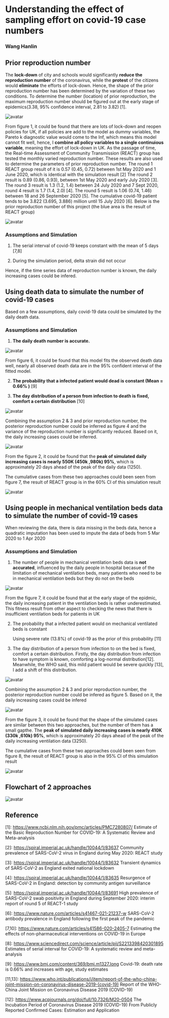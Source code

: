 # Understanding the effect of sampling effort on covid-19 case numbers

### Wang Hanlin

## Prior reproduction number

The **lock-down** of city and schools would significantly **reduce the reproduction number** of the coronavirus, while the **protest** of the citizens would **eliminate** the efforts of lock-down. Hence, the shape of the prior reproduction number has been determined by the variation of these two conditions. To determine the number (location) of prior reproduction, the maximum reproduction number should be figured out at the early stage of epidemics(3.38, 95% confidence interval, 2.81 to 3.82) [1]. 

![avatar](/chart/timeline.png)

From figure 1, it could be found that there are lots of lock-down and reopen policies for UK, if all policies are add to the model as dummy variables, the Pareto k diagnostic value would come to the Inf, which means this model cannot fit well, hence, I **combine all policy variables to a single continuious variable**, meaning the effort of lock-down in UK. As the passage of time, the Real-time Assessment of Community Transmission (REACT) group has tested the monthly varied reproduction number. These results are also used to determine the parameters of prior reproduction number. The round 1 REACT group result of it is 0.57 (0.45, 0.72) between 1st May 2020 and 1 June 2020, which is identical with the simulation result [2] The round 2 result is 0.89 (0.86, 0.93), between 1st May 2020 and early July 2020 [3]. The round 3 result is 1.3 (1.2, 1.4) between 24 July 2020 and 7 Sept 2020, round 4 result is 1.7 (1.4, 2.0) [4]. The round 5 result is 1.06 (0.74, 1.46) between 18 and 26 September 2020 [5]. The cumulative covid-19 patient tends to be 3.822 (3.695, 3.886) million until 15 July 2020 [6]. Below is the prior reproduction number of this project (the blue area is the result of REACT group)

![avatar](/chart/chart/chart_01.png)

### Assumptions and Simulation

1. The serial interval of covid-19 keeps constant with the mean of 5 days [7,8]

2. During the simulation period, delta strain did not occur

Hence, if the time series data of reproduction number is known, the daily increasing cases could be infered.

## Using death data to simulate the number of covid-19 cases

Based on a few assumptions, daily covid-19 data could be simulated by the daily death data.

### Assumptions and Simulation

1. **The daily death number is accurate.**

![avatar](/chart/chart/chart_02.png)

From figure 6, it could be found that this model fits the observed death data well, nearly all observed death data are in the 95% confident interval of the fitted model. 

2. **The probability that a infected patient would dead is constant (Mean = 0.66% )** [9]

3. **The day distribution of a person from infection to death is fixed, comfort a certain distribution** [10]

![avatar](/chart/chart/chart_04.png)

Combining the assumption 2 & 3 and prior reproduction number, the posterior reproduction number could be inferred as figure 4 and the variance of the reproduction number is significantly reduced. Based on it, the daily increasing cases could be inferred.

![avatar](/chart/chart/chart_03.png)

From the figure 2, it could be found that the **peak of simulated daily increasing cases is nearly 550K (450k ,980k) 95%**, which is approximately 20 days ahead of the peak of the daily data (1250). 

The cumulative cases from these two approaches could been seen from figure 7, the result of REACT group is in the 60% CI of this simulation result

![avatar](/chart/chart/chart_08.png)

## Using people in mechanical ventilation beds data to simulate the number of covid-19 cases

When reviewing the data, there is data missing in the beds data, hence a quadratic imputation has been used to impute the data of beds from 5 Mar 2020 to 1 Apr 2020

### Assumptions and Simulation

1. The number of people in mechanical ventilation beds data is **not accurated**, influenced by the daily people in hospital becasue of the limitation of mechanical ventilation beds, many patients who need to be in mechanical ventilation beds but they do not on the beds

![avatar](/chart/chart/chart_05.png)

From the figure 7, it could be found that at the early stage of the epidmic, the daily increasing patient in the ventilation beds is rather underestimated. This fitness result from other aspect to checking the news that there is insufficient ventilation beds for patients in UK

2. The probability that a infected patient would on mechanical ventilated beds is constant

    Using severe rate (13.8%) of covid-19 as the prior of this probability  [11] 
    
3. The day distribution of a person from infection to on the bed is fixed, comfort a certain distribution. Firstly, the day distribution from infection to have symptom is known, comforting a log-normal distribution[12]. Meanwhile, the WHO said, this mild patient would be severe quickly [13], I add a shift of this distribution. 

![avatar](/chart/chart/chart_06.png)

Combining the assumption 2 & 3 and prior reproduction number, the posterior reproduction number could be infered as figure 5. Based on it, the daily increasing cases could be infered

![avatar](/chart/chart/chart_07.png)

From the figure 3, it could be found that the shape of the simulated cases are similar between this two approaches, but the number of them has a small gapthe. The **peak of simulated daily increasing cases is nearly 410K (330k ,610k) 95%**, which is approximately 20 days ahead of the peak of the daily increasing ventilation data (3250). 

The cumulative cases from these two approaches could been seen from figure 8, the result of REACT group is also in the 95% CI of this simulation result

![avatar](/chart/chart/chart_09.png)

## Flowchart of 2 approaches

![avatar](/chart/flowchart.png)

## Reference

[1]: https://www.ncbi.nlm.nih.gov/pmc/articles/PMC7280807/ Estimate of the Basic Reproduction Number for COVID-19: A Systematic Review and Meta-analysis

[2]:  https://spiral.imperial.ac.uk/handle/10044/1/83637 Community prevalence of SARS-CoV-2 virus in England during May 2020: REACT study

[3]: https://spiral.imperial.ac.uk/handle/10044/1/83632 Transient dynamics of SARS-CoV-2 as England exited national lockdown

[4]: https://spiral.imperial.ac.uk/handle/10044/1/83635 Resurgence of SARS-CoV-2 in England: detection by community antigen surveillance

[5]: https://spiral.imperial.ac.uk/handle/10044/1/83691 High prevalence of SARS-CoV-2 swab positivity in England during September 2020: interim report of round 5 of REACT-1 study

[6]: https://www.nature.com/articles/s41467-021-21237-w SARS-CoV-2 antibody prevalence in England following the first peak of the pandemic

[7,10]: https://www.nature.com/articles/s41586-020-2405-7 Estimating the effects of non-pharmaceutical interventions on COVID-19 in Europe

[8]: https://www.sciencedirect.com/science/article/pii/S2213398420301895 Estimates of serial interval for COVID-19: A systematic review and meta-analysis

[9]: https://www.bmj.com/content/369/bmj.m1327.long Covid-19: death rate is 0.66% and increases with age, study estimates 

[11,13]: https://www.who.int/publications/i/item/report-of-the-who-china-joint-mission-on-coronavirus-disease-2019-(covid-19)    Report of the WHO-China Joint Mission on Coronavirus Disease 2019 (COVID-19)

[12]: https://www.acpjournals.org/doi/full/10.7326/M20-0504    The Incubation Period of Coronavirus Disease 2019 (COVID-19) From Publicly Reported Confirmed Cases: Estimation and Application

